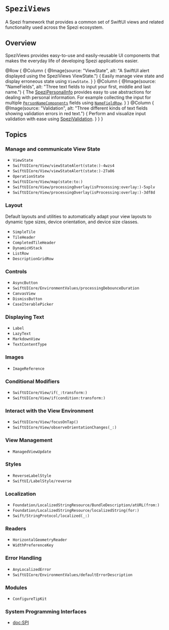 # ``SpeziViews``

A Spezi framework that provides a common set of SwiftUI views and related functionality used across the Spezi ecosystem.

<!--

This source file is part of the Spezi open-source project

SPDX-FileCopyrightText: 2023 Stanford University and the project authors (see CONTRIBUTORS.md)

SPDX-License-Identifier: MIT

-->
## Overview

SpeziViews provides easy-to-use and easily-reusable UI components that makes the everyday life of developing Spezi applications easier.

@Row {
    @Column {
        @Image(source: "ViewState", alt: "A SwiftUI alert displayed using the SpeziViews ViewState.") {
            Easily manage view state and display erroneous state using ``ViewState``.
        }
    }
    @Column {
        @Image(source: "NameFields", alt: "Three text fields to input your first, middle and last name.") {
            The [SpeziPersonalInfo](https://swiftpackageindex.com/StanfordSpezi/SpeziViews/documentation/spezipersonalinfo)
            provides easy to use abstractions for dealing with personal information.
            For example collecting the input for multiple [`PersonNameComponents`](https://developer.apple.com/documentation/foundation/personnamecomponents)
            fields using [`NameFieldRow`](https://swiftpackageindex.com/stanfordspezi/speziviews/documentation/spezipersonalinfo/namefieldrow).
        }
    }
    @Column {
        @Image(source: "Validation", alt: "Three different kinds of text fields showing validation errors in red text.") {
            Perform and visualize input validation with ease using [SpeziValidation](https://swiftpackageindex.com/StanfordSpezi/SpeziViews/documentation/spezivalidation).
        }
    }
}

## Topics

### Manage and communicate View State

- ``ViewState``
- ``SwiftUICore/View/viewStateAlert(state:)-4wzs4``
- ``SwiftUICore/View/viewStateAlert(state:)-27a86``
- ``OperationState``
- ``SwiftUICore/View/map(state:to:)``
- ``SwiftUICore/View/processingOverlay(isProcessing:overlay:)-5xplv``
- ``SwiftUICore/View/processingOverlay(isProcessing:overlay:)-3df8d``

### Layout
Default layouts and utilities to automatically adapt your view layouts to dynamic type sizes, device orientation, and device size classes.

- ``SimpleTile``
- ``TileHeader``
- ``CompletedTileHeader``
- ``DynamicHStack``
- ``ListRow``
- ``DescriptionGridRow``

### Controls

- ``AsyncButton``
- ``SwiftUICore/EnvironmentValues/processingDebounceDuration``
- ``CanvasView``
- ``DismissButton``
- ``CaseIterablePicker``

### Displaying Text

- ``Label``
- ``LazyText``
- ``MarkdownView``
- ``TextContentType``

### Images

- ``ImageReference``

### Conditional Modifiers

- ``SwiftUICore/View/if(_:transform:)``
- ``SwiftUICore/View/if(condition:transform:)``

### Interact with the View Environment

- ``SwiftUICore/View/focusOnTap()``
- ``SwiftUICore/View/observeOrientationChanges(_:)``

### View Management

- ``ManagedViewUpdate``

### Styles

- ``ReverseLabelStyle``
- ``SwiftUI/LabelStyle/reverse``

### Localization

- ``Foundation/LocalizedStringResource/BundleDescription/atURL(from:)``
- ``Foundation/LocalizedStringResource/localizedString(for:)``
- ``Swift/StringProtocol/localized(_:)``

### Readers

- ``HorizontalGeometryReader``
- ``WidthPreferenceKey``

### Error Handling

- ``AnyLocalizedError``
- ``SwiftUICore/EnvironmentValues/defaultErrorDescription``

### Modules

- ``ConfigureTipKit``

### System Programming Interfaces
- <doc:SPI>

